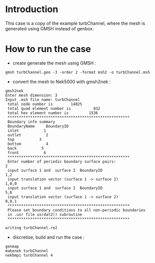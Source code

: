 # Introduction

This case is a copy of the example turbChannel, where the mesh is generated using GMSH instead of genbox.

# How to run the case

- create generate the mesh using GMSH : 
```
gmsh turbChannel.geo -3 -order 2 -format msh2 -o turbChannel.msh
```
- convert the mesh to Nek5000 with gmsh2nek :
```
gmsh2nek
Enter mesh dimension: 3
Input .msh file name: turbChannel
 total node number is        14025
 total quad element number is          832
 total hex element number is         1536
 ******************************************************
 Boundary info summary
 BoundaryName     BoundaryID
 inlet           1
 outlet           2
 top           3
 bottom           4
 back           5
 front           6
 ******************************************************
 Enter number of periodic boundary surface pairs:
2
 input surface 1 and  surface 2  BoundaryID
1,2
 input translation vector (surface 1 -> surface 2)
1,0,0
 input surface 1 and  surface 2  BoundaryID
5,6
 input translation vector (surface 1 -> surface 2)
0,0,1
 ******************************************************
 Please set boundary conditions to all non-periodic boundaries
 in .usr file usrdat2() subroutine
 ******************************************************

writing turbChannel.re2
```
- discretise, build and run the case :
```
genmap
makenek turbChannel
nekbmpi turbChannel 4
```
